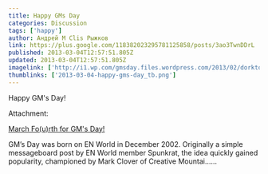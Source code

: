 ```yaml
---
title: Happy GMs Day
categories: Discussion
tags: ['happy']
author: Андрей M Clis Рыжков
link: https://plus.google.com/118382023295781125858/posts/3ao3TwnDDrL
published: 2013-03-04T12:57:51.805Z
updated: 2013-03-04T12:57:51.805Z
imagelink: ['http://i1.wp.com/gmsday.files.wordpress.com/2013/02/dorktower1040.gif?fit=400%2C400']
thumblinks: ['2013-03-04-happy-gms-day_tb.png']
---
```


Happy GM&#39;s Day!


Attachment:

<a href='http://gmsday.com/2013/02/27/march-fourth-for-gms-day/'>March Fo(u)rth for GM's Day!</a>


GM’s Day was born on EN World in December 2002. Originally a simple messageboard post by EN World member Spunkrat, the idea quickly gained popularity, championed by Mark Clover of Creative Mountai......